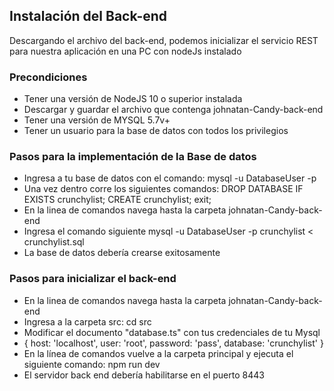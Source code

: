 <h2>Instalación del Back-end</h2>

<p>
  Descargando el archivo del back-end, podemos inicializar el servicio REST para nuestra aplicación en una PC con nodeJs instalado
</p>

<h3>Precondiciones</h3>
<ul>
  <li>Tener una versión de NodeJS 10 o superior instalada</li>
  <li>Descargar y guardar el archivo que contenga johnatan-Candy-back-end</li>
  <li>Tener una versión de MYSQL 5.7v+</li> 
  <li>Tener un usuario para la base de datos con todos los privilegios</li>
</ul>

<h3>Pasos para la implementación de la Base de datos</h3>
<ul>
  <li>Ingresa a tu base de datos con el comando: mysql -u DatabaseUser -p</li>
  <li>Una vez dentro corre los siguientes comandos:  DROP DATABASE IF EXISTS crunchylist; CREATE crunchylist; exit;</li>
  <li>En la linea de comandos navega hasta la carpeta johnatan-Candy-back-end</li> 
  <li>Ingresa el comando siguiente mysql -u DatabaseUser -p crunchylist < crunchylist.sql</li>
  <li>La base de datos debería crearse exitosamente</li>
</ul>
<h3>Pasos para inicializar el back-end</h3>
<ul>
  <li>En la linea de comandos navega hasta la carpeta johnatan-Candy-back-end</li> 
  <li>Ingresa a la carpeta src: cd src</li>
  <li>Modificar el documento "database.ts" con tus credenciales de tu Mysql</li>
  <li>{
        host: 'localhost',
        user: 'root',
        password: 'pass',
        database: 'crunchylist'
    }</li>
  <li>En la línea de comandos vuelve a la carpeta principal y ejecuta el siguiente comando: npm run dev</li>
  <li>El servidor back end debería habilitarse en el puerto 8443</li>
</ul>
